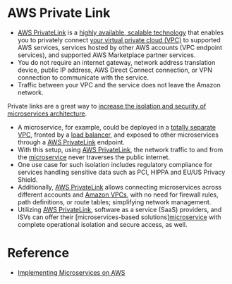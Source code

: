 
# AWS Private Link
- [AWS PrivateLink](https://aws.amazon.com/privatelink) is a [highly available, scalable technology](../../1_HLDDesignComponents/0_SystemGlossaries/HighAvailability.md) that enables you to privately connect [your virtual private cloud (VPC)](AmazonVPC.md) to supported AWS services, services hosted by other AWS accounts (VPC endpoint services), and supported AWS Marketplace partner services. 
- You do not require an internet gateway, network address translation device, public IP address, AWS Direct Connect connection, or VPN connection to communicate with the service. 
- Traffic between your VPC and the service does not leave the Amazon network.

Private links are a great way to [increase the isolation and security of microservices architecture](../../1_HLDDesignComponents/1_MicroServicesSOA). 
- A microservice, for example, could be deployed in a [totally separate VPC](AmazonVPC.md), fronted by a [load balancer](ElasticLodBalancer/Readme.md), and exposed to other microservices through a [AWS PrivateLink]() endpoint. 
- With this setup, using [AWS PrivateLink](), the network traffic to and from the [microservice](../../1_HLDDesignComponents/1_MicroServicesSOA) never traverses the public internet. 
- One use case for such isolation includes regulatory compliance for services handling sensitive data such as PCI, HIPPA and EU/US Privacy Shield. 
- Additionally, [AWS PrivateLink]() allows connecting microservices across different accounts and [Amazon VPCs](AmazonVPC.md), with no need for firewall rules, path definitions, or route tables; simplifying network management. 
- Utilizing [AWS PrivateLink](), software as a service (SaaS) providers, and ISVs can offer their [microservices-based solutions][microservice](../../1_HLDDesignComponents/1_MicroServicesSOA) with complete operational isolation and secure access, as well.

# Reference
- [Implementing Microservices on AWS](https://docs.aws.amazon.com/whitepapers/latest/microservices-on-aws/microservices.html)